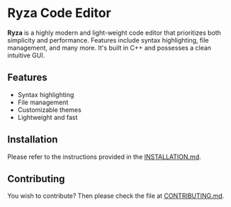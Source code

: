 # Ryza Code Editor

**Ryza** is a highly modern and light-weight code editor that prioritizes both simplicity and performance. Features include syntax highlighting, file management, and many more. It's built in C++ and possesses a clean intuitive GUI.

## Features
* Syntax highlighting
* File management
* Customizable themes
* Lightweight and fast

## Installation
Please refer to the instructions provided in the [INSTALLATION.md](INSTALLATION.md).

## Contributing
You wish to contribute? Then please check the file at [CONTRIBUTING.md](CONTRIBUTING.md).

